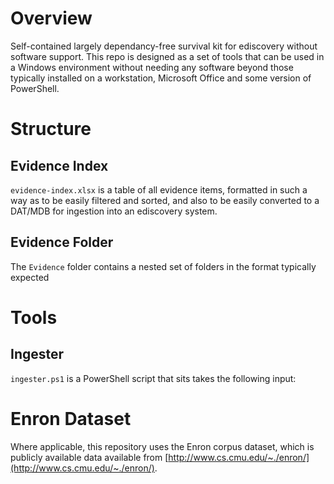 # Overview
Self-contained largely dependancy-free survival kit for ediscovery without software support. This repo is designed as a set of tools that can be used in a Windows environment without needing any software beyond those typically installed on a workstation, Microsoft Office and some version of PowerShell.

# Structure

## Evidence Index
`evidence-index.xlsx` is a table of all evidence items, formatted in such a way as to be easily filtered and sorted, and also to be easily converted to a DAT/MDB for ingestion into an ediscovery system.

## Evidence Folder
The `Evidence` folder contains a nested set of folders in the format typically expected 

# Tools



## Ingester
`ingester.ps1` is a PowerShell script that sits takes the following input:


# Enron Dataset

Where applicable, this repository uses the Enron corpus dataset, which is publicly available data available from [http://www.cs.cmu.edu/~./enron/](http://www.cs.cmu.edu/~./enron/).
